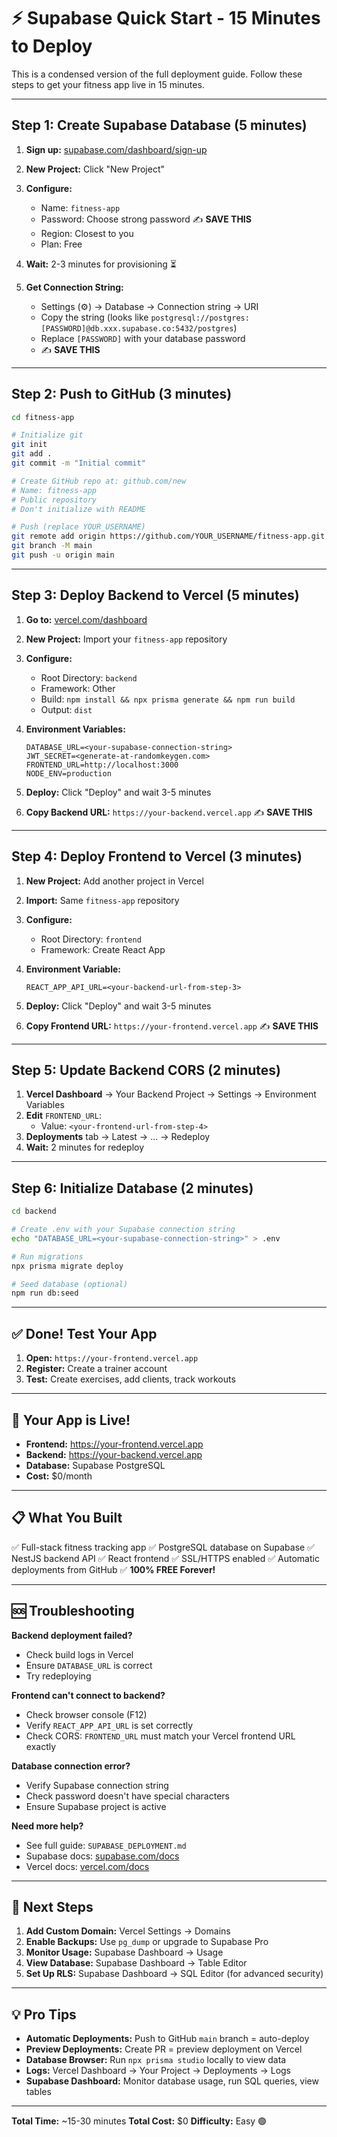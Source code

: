 # ⚡ Supabase Quick Start - 15 Minutes to Deploy

This is a condensed version of the full deployment guide. Follow these steps to get your fitness app live in 15 minutes.

---

## Step 1: Create Supabase Database (5 minutes)

1. **Sign up:** [supabase.com/dashboard/sign-up](https://supabase.com/dashboard/sign-up)
2. **New Project:** Click "New Project"
3. **Configure:**
   - Name: `fitness-app`
   - Password: Choose strong password ✍️ **SAVE THIS**
   - Region: Closest to you
   - Plan: Free
4. **Wait:** 2-3 minutes for provisioning ⏳

5. **Get Connection String:**
   - Settings (⚙️) → Database → Connection string → URI
   - Copy the string (looks like `postgresql://postgres:[PASSWORD]@db.xxx.supabase.co:5432/postgres`)
   - Replace `[PASSWORD]` with your database password
   - ✍️ **SAVE THIS**

---

## Step 2: Push to GitHub (3 minutes)

```bash
cd fitness-app

# Initialize git
git init
git add .
git commit -m "Initial commit"

# Create GitHub repo at: github.com/new
# Name: fitness-app
# Public repository
# Don't initialize with README

# Push (replace YOUR_USERNAME)
git remote add origin https://github.com/YOUR_USERNAME/fitness-app.git
git branch -M main
git push -u origin main
```

---

## Step 3: Deploy Backend to Vercel (5 minutes)

1. **Go to:** [vercel.com/dashboard](https://vercel.com/dashboard)
2. **New Project:** Import your `fitness-app` repository
3. **Configure:**
   - Root Directory: `backend`
   - Framework: Other
   - Build: `npm install && npx prisma generate && npm run build`
   - Output: `dist`

4. **Environment Variables:**
   ```
   DATABASE_URL=<your-supabase-connection-string>
   JWT_SECRET=<generate-at-randomkeygen.com>
   FRONTEND_URL=http://localhost:3000
   NODE_ENV=production
   ```

5. **Deploy:** Click "Deploy" and wait 3-5 minutes

6. **Copy Backend URL:** `https://your-backend.vercel.app` ✍️ **SAVE THIS**

---

## Step 4: Deploy Frontend to Vercel (3 minutes)

1. **New Project:** Add another project in Vercel
2. **Import:** Same `fitness-app` repository
3. **Configure:**
   - Root Directory: `frontend`
   - Framework: Create React App

4. **Environment Variable:**
   ```
   REACT_APP_API_URL=<your-backend-url-from-step-3>
   ```

5. **Deploy:** Click "Deploy" and wait 3-5 minutes

6. **Copy Frontend URL:** `https://your-frontend.vercel.app` ✍️ **SAVE THIS**

---

## Step 5: Update Backend CORS (2 minutes)

1. **Vercel Dashboard** → Your Backend Project → Settings → Environment Variables
2. **Edit** `FRONTEND_URL`:
   - Value: `<your-frontend-url-from-step-4>`
3. **Deployments** tab → Latest → ... → Redeploy
4. **Wait:** 2 minutes for redeploy

---

## Step 6: Initialize Database (2 minutes)

```bash
cd backend

# Create .env with your Supabase connection string
echo "DATABASE_URL=<your-supabase-connection-string>" > .env

# Run migrations
npx prisma migrate deploy

# Seed database (optional)
npm run db:seed
```

---

## ✅ Done! Test Your App

1. **Open:** `https://your-frontend.vercel.app`
2. **Register:** Create a trainer account
3. **Test:** Create exercises, add clients, track workouts

---

## 🎉 Your App is Live!

- **Frontend:** https://your-frontend.vercel.app
- **Backend:** https://your-backend.vercel.app
- **Database:** Supabase PostgreSQL
- **Cost:** $0/month

---

## 📋 What You Built

✅ Full-stack fitness tracking app
✅ PostgreSQL database on Supabase
✅ NestJS backend API
✅ React frontend
✅ SSL/HTTPS enabled
✅ Automatic deployments from GitHub
✅ **100% FREE Forever!**

---

## 🆘 Troubleshooting

**Backend deployment failed?**
- Check build logs in Vercel
- Ensure `DATABASE_URL` is correct
- Try redeploying

**Frontend can't connect to backend?**
- Check browser console (F12)
- Verify `REACT_APP_API_URL` is set correctly
- Check CORS: `FRONTEND_URL` must match your Vercel frontend URL exactly

**Database connection error?**
- Verify Supabase connection string
- Check password doesn't have special characters
- Ensure Supabase project is active

**Need more help?**
- See full guide: `SUPABASE_DEPLOYMENT.md`
- Supabase docs: [supabase.com/docs](https://supabase.com/docs)
- Vercel docs: [vercel.com/docs](https://vercel.com/docs)

---

## 🚀 Next Steps

1. **Add Custom Domain:** Vercel Settings → Domains
2. **Enable Backups:** Use `pg_dump` or upgrade to Supabase Pro
3. **Monitor Usage:** Supabase Dashboard → Usage
4. **View Database:** Supabase Dashboard → Table Editor
5. **Set Up RLS:** Supabase Dashboard → SQL Editor (for advanced security)

---

## 💡 Pro Tips

- **Automatic Deployments:** Push to GitHub `main` branch = auto-deploy
- **Preview Deployments:** Create PR = preview deployment on Vercel
- **Database Browser:** Run `npx prisma studio` locally to view data
- **Logs:** Vercel Dashboard → Your Project → Deployments → Logs
- **Supabase Dashboard:** Monitor database usage, run SQL queries, view tables

---

**Total Time:** ~15-30 minutes
**Total Cost:** $0
**Difficulty:** Easy 🟢
